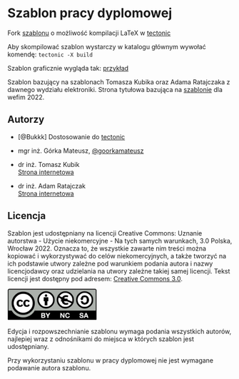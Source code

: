 # Szablon pracy dyplomowej

Fork [szablonu](https://github.com/goorkamateusz/praca-dyplomowa-szablon) o możliwość kompilacji LaTeX w [tectonic](https://github.com/tectonic-typesetting/tectonic)

Aby skompilować szablon wystarczy w katalogu głównym wywołać komendę:
`
tectonic -X build
`

Szablon graficznie wygląda tak: [przykład](example/default.pdf)

Szablon bazujący na szablonach Tomasza Kubika oraz Adama Ratajczaka z dawnego wydziału elektroniki.
Strona tytułowa bazująca na [szablonie][wefimszablon] dla wefim 2022.

## Autorzy

- [@Bukkk] Dostosowanie do [tectonic](https://github.com/tectonic-typesetting/tectonic)

- mgr inż. Górka Mateusz, [@goorkamateusz](https://goorkamateusz.github.io)
- dr inż. Tomasz Kubik\
 [Strona internetowa](http://tomasz.kubik.staff.iiar.pwr.wroc.pl/)
- dr inż. Adam Ratajczak\
[Strona internetowa](http://diablo.iiar.pwr.edu.pl/~ar/LaTeX/mgr.php)

## Licencja

Szablon jest udostępniany na licencji Creative Commons: Uznanie autorstwa - Użycie niekomercyjne - Na tych samych warunkach, 3.0 Polska, Wrocław 2022.
Oznacza to, że wszystkie zawarte nim treści można kopiować i  wykorzystywać do celów niekomercyjnych, a także tworzyć na ich podstawie utwory zależne pod warunkiem podania autora i nazwy licencjodawcy oraz udzielania na utwory zależne takiej samej licencji. Tekst licencji jest dostępny pod adresem: [Creative Commons 3.0](http://creativecommons.org/licenses/by-nc-sa/3.0/pl/).

<img width="200px" src="src/img/by-nc-sa.png"/>

Edycja i rozpowszechnianie szablonu wymaga podania wszystkich autorów, najlepiej wraz z odnośnikami do miejsca w których szablon jest udostępniany.

Przy wykorzystaniu szablonu w pracy dyplomowej nie jest wymagane podawanie autora szablonu.

[wefimszablon]: https://view.officeapps.live.com/op/view.aspx?src=https%3A%2F%2Fwefim.pwr.edu.pl%2Ffcp%2FFGBUKOQtTKlQhbx08SlkDUg1eUTgtCgg9ACFDC1RDS2FBWxslAxt1FSVcViU%2F219%2Fpublic%2F2021%2Fdocs%2Fdyplomanci%2F08112021%2Fwzor_strony_tytulowej_inz_12.doc&wdOrigin=BROWSELINK&fbclid=IwAR3QWe-6gLxgH4UJTaxIHrGUU6fu77SGT4IZecImWhOfkByDa_ubz0pB0GA
